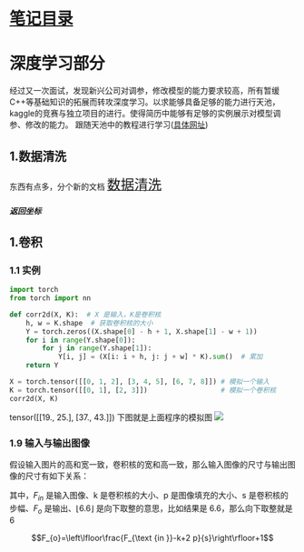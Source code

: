 
# [笔记目录](目录.md)
# 深度学习部分
经过又一次面试，发现新兴公司对调参，修改模型的能力要求较高，所有暂缓C++等基础知识的拓展而转攻深度学习。以求能够具备足够的能力进行天池，kaggle的竞赛与独立项目的进行。使得简历中能够有足够的实例展示对模型调参、修改的能力。
跟随天池中的教程进行学习([具体网址](https://tianchi.aliyun.com/course?spm=a2c22.12281897.J_3941670930.5.e34a23b7wA2LaV))

## 1.数据清洗
东西有点多，分个新的文档
[<font size="5">数据清洗</font>](数据清洗.md)
<h5 id="返回坐标">返回坐标</h5>


## 1.卷积
### 1.1 实例
```python
import torch 
from torch import nn

def corr2d(X, K):  # X 是输入，K是卷积核
    h, w = K.shape  # 获取卷积核的大小
    Y = torch.zeros((X.shape[0] - h + 1, X.shape[1] - w + 1))
    for i in range(Y.shape[0]):
        for j in range(Y.shape[1]):
            Y[i, j] = (X[i: i + h, j: j + w] * K).sum()  # 累加
    return Y

X = torch.tensor([[0, 1, 2], [3, 4, 5], [6, 7, 8]]) # 模拟一个输入
K = torch.tensor([[0, 1], [2, 3]])                  # 模拟一个卷积核
corr2d(X, K)
```
tensor([[19., 25.],
        [37., 43.]])
下图就是上面程序的模拟图
![](http://tianchi-media.oss-cn-beijing.aliyuncs.com/dragonball/DL/other/img/5.1_correlation.svg)
### 1.9 输入与输出图像

假设输入图片的高和宽一致，卷积核的宽和高一致，那么输入图像的尺寸与输出图像的尺寸有如下关系：

其中，$F_{in}$ 是输入图像、k 是卷积核的大小、p 是图像填充的大小、s 是卷积核的步幅、$F_o$ 是输出、$\lfloor 6.6 \rfloor$ 是向下取整的意思，比如结果是 6.6，那么向下取整就是 6

$$F_{o}=\left\lfloor\frac{F_{\text {in }}-k+2 p}{s}\right\rfloor+1$$
